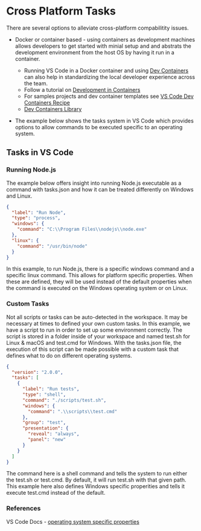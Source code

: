 # Cross Platform Tasks

There are several options to alleviate cross-platform compabilitity issues.

- Docker or container based - using containers as development machines allows developers to get started with minial setup and and abstrats the development environment from the host OS by having it run in a container.

  - Running VS Code in a Docker container and using [Dev Containers](https://code.visualstudio.com/docs/remote/containers) can also help in standardizing the local developer experience across the team.
  - Follow a tutorial on [Development in Containers](https://code.visualstudio.com/docs/remote/containers-tutorial)
  - For samples projects and dev container templates see [VS Code Dev Containers Recipe](https://github.com/microsoft/vscode-dev-containers)
  - [Dev Containers Library](https://github.com/microsoft/code-with-engineering-playbook/tree/master/continuous-integration/devcontainers)

- The example below shows the tasks system in VS Code which provides options to allow commands to be executed specific to an operating system.

## Tasks in VS Code

### Running Node.js

The example below offers insight into running Node.js executable as a command with tasks.json and how it can be treated differently on Windows and Linux.

```json
{
  "label": "Run Node",
  "type": "process",
  "windows": {
    "command": "C:\\Program Files\\nodejs\\node.exe"
  },
  "linux": {
    "command": "/usr/bin/node"
  }
}
```

In this example, to run Node.js, there is a specific windows command and a specific linux command. This allows for platform specific properties. When these are defined, they will be used instead of the default properties when the command is executed on the Windows operating system or on Linux.

### Custom Tasks

Not all scripts or tasks can be auto-detected in the workspace. It may be necessary at times to defined your own custom tasks. In this example, we have a script to run in order to set up some environment correctly. The script is stored in a folder inside of your workspace and named test.sh for Linux & macOS and test.cmd for Windows. With the tasks.json file, the execution of this script can be made possible with a custom task that defines what to do on different operating systems.

```json
{
  "version": "2.0.0",
  "tasks": [
    {
      "label": "Run tests",
      "type": "shell",
      "command": "./scripts/test.sh",
      "windows": {
        "command": ".\\scripts\\test.cmd"
      },
      "group": "test",
      "presentation": {
        "reveal": "always",
        "panel": "new"
      }
    }
  ]
}

```

The command here is a shell command and tells the system to run either the test.sh or test.cmd. By default, it will run test.sh with that given path. This example here also defines Windows specific properities and tells it execute test.cmd instead of the default.

### References

VS Code Docs - [operating system specific properties](https://vscode-docs.readthedocs.io/en/stable/editor/tasks/#operating-system-specific-properties)
